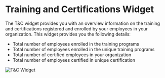 # Training and Certifications Widget

The T\&C widget provides you with an overview information on the training and certifications registered and enrolled by your employees in your organization. This widget provides you the following details:

* Total number of employees enrolled in the training programs 
* Total number of employees enrolled in the unique training programs 
* Total number of certified employees in your organization
* Total number of employees certified in unique certification

![T\&C Widget](https://files.gitbook.com/v0/b/gitbook-28427.appspot.com/o/assets%2F-MgAESFs0H7zYsmTgcOZ%2F-MgkyM0TSC0-Liz1\_7dc%2F-Mgl03rd6pOfxKdgDdA3%2FT%26C%20Widget.png?alt=media\&token=9e1f3357-a1f1-4c71-bdfa-970da07f18a3)

